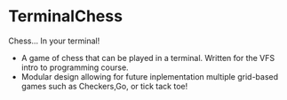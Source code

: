 # TerminalChess
Chess... In your terminal!

- A game of chess that can be played in a terminal. Written for the VFS intro to programming course. 
- Modular design allowing for future inplementation multiple grid-based games such as Checkers,Go, or tick tack toe!
